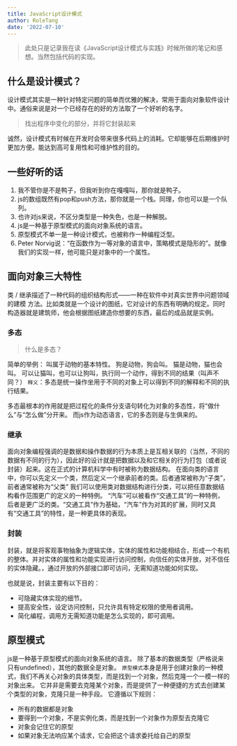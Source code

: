 ```yaml
---
title: JavaScript设计模式
author: RoleTang
date: '2022-07-10'
---
```


> 此处只是记录我在读《JavaScript设计模式与实践》时候所做的笔记和感想。当然包括代码的实现。

## 什么是设计模式？
设计模式其实是一种针对特定问题的简单而优雅的解决，常用于面向对象软件设计中。通俗来说是对一个已经存在的好的方法取了一个好听的名字。

> 找出程序中变化的部分，并将它封装起来

诚然，设计模式有时候在开发时会带来很多代码上的消耗。它却能够在后期维护时更加方便。能达到高可复用性和可维护性的目的。

## 一些好听的话
1. 我不管你是不是鸭子，但我听到你在嘎嘎叫，那你就是鸭子。
2. js的数组既然有pop和push方法，那你就是一个栈。同理，你也可以是一个队列。
3. 也许对js来说，不区分类型是一种失色，也是一种解脱。
4. js是一种基于原型模式的面向对象系统的语言。
5. 原型模式不单一是一种设计模式，也被称作一种编程泛型。
6. Peter Norvig说：“在函数作为一等对象的语言中，策略模式是隐形的”。就像我们的实现一样，他可能只是对象中的一个属性。


## 面向对象三大特性
类 / 继承描述了一种代码的组织结构形式——一种在软件中对真实世界中问题领域的建模
方法。比如类就是一个设计的图纸，它对设计的东西有明确的规定。同时构造器就是建筑师，他会根据图纸建造你想要的东西，最后的成品就是实例。
### 多态
> 什么是多态？

简单的举例：
叫属于动物的基本特性。
狗是动物，狗会叫。
猫是动物，猫也会叫。
可以让猫叫，也可以让狗叫，执行同一个动作，得到不同的结果（叫声不同？）
``释义``：多态是统一操作坐用于不同的对象上可以得到不同的解释和不同的执行结果。

多态最根本的作用就是把过程化的条件分支语句转化为对象的多态性，将“做什么”与“怎么做”分开来。
而js作为动态语言，它的多态则是与生俱来的。

### 继承
面向对象编程强调的是数据和操作数据的行为本质上是互相关联的（当然，不同的数据有不同的行为），因此好的设计就是把数据以及和它相关的行为打包（或者说封装）起来。这在正式的计算机科学中有时被称为数据结构。
在面向类的语言中，你可以先定义一个类，然后定义一个继承前者的类。后者通常被称为“子类”，前者通常被称为“父类”
我们可以使用类对数据结构进行分类，可以把任意数据结构看作范围更广的定义的一种特例。
“汽车”可以被看作“交通工具”的一种特例，后者是更广泛的类。“交通工具”作为基础，“汽车”作为对其的扩展，同时又具有“交通工具”的特性，是一种更具体的表现。

### 封装
封装，就是将客观事物抽象为逻辑实体，实体的属性和功能相结合，形成一个有机的整体。并对实体的属性和功能实现进行访问控制，向信任的实体开放，对不信任的实体隐藏。，通过开放的外部接口即可访问，无需知道功能如何实现。

也就是说，封装主要有以下目的：

- 可隐藏实体实现的细节。
- 提高安全性，设定访问控制，只允许具有特定权限的使用者调用。
- 简化编程，调用方无需知道功能是怎么实现的，即可调用。


## 原型模式

js是一种基于原型模式的面向对象系统的语言。
除了基本的数据类型（严格说来只有undefined），其他的数据全是对象。
``原型模式``本身是用于创建对象的一种模式，我们不再关心对象的具体类型，而是找到一个对象，然后克隆一个一模一样的对象出来。
它并非是需要去克隆某个对象，而是提供了一种便捷的方式去创建某个类型的对象，克隆只是一种手段。
它遵循以下规则：
- 所有的数据都是对象
- 要得到一个对象，不是实例化类，而是找到一个对象作为原型去克隆它
- 对象会记住它的原型
- 如果对象无法响应某个请求，它会把这个请求委托给自己的原型
